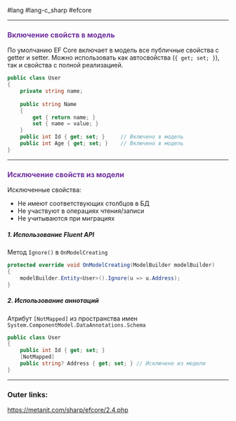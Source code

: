 #lang #lang-c_sharp #efcore 

---
### <font color="#7030a0">Включение свойств в модель</font>

По умолчанию EF Core включает в модель все публичные свойства с getter и setter.
Можно использовать как автосвойства (`{ get; set; }`), так и свойства с полной реализацией.

```csharp
public class User
{
    private string name;
    
    public string Name
    {
        get { return name; }
        set { name = value; }
    }
	public int Id { get; set; }     // Включено в модель
    public int Age { get; set; }    // Включено в модель
}
```

---
### <font color="#7030a0">Исключение свойств из модели</font>

Исключенные свойства:
  - Не имеют соответствующих столбцов в БД
  - Не участвуют в операциях чтения/записи
  - Не учитываются при миграциях

##### 1. Использование Fluent API
Метод `Ignore()` в `OnModelCreating`
```csharp
protected override void OnModelCreating(ModelBuilder modelBuilder)
{
    modelBuilder.Entity<User>().Ignore(u => u.Address);
}
```

##### 2. Использование аннотаций
Атрибут `[NotMapped]` из пространства имен `System.ComponentModel.DataAnnotations.Schema`
```csharp
public class User
{
    public int Id { get; set; }
    [NotMapped]
    public string? Address { get; set; } // Исключено из модели
}
```

---
### Outer links:
https://metanit.com/sharp/efcore/2.4.php